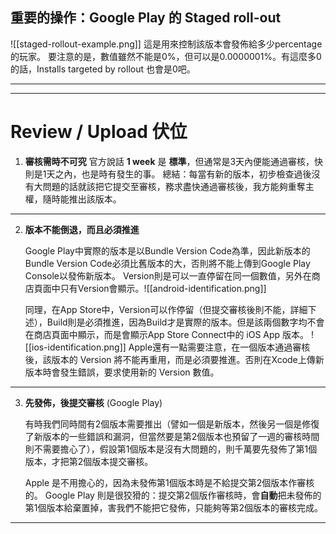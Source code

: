 ## 重要的操作：Google Play 的 Staged roll-out
![[staged-rollout-example.png]]
這是用來控制該版本會發佈給多少percentage的玩家。
要注意的是，數值雖然不能是0%，但可以是0.0000001%。有這麼多0的話，Installs targeted by rollout 也會是0吧。

___
---
# Review / Upload 伏位
1. **審核需時不可究**
   官方說話 **1 week** 是 **標準**，但通常是3天內便能通過審核，快則是1天之內，也是時有發生的事。
   總結：每當有新的版本，初步檢查過後沒有大問題的話就該把它提交至審核，務求盡快通過審核後，我方能夠重奪主權，隨時能推出該版本。
___
2. **版本不能倒退，而且必須推進**

   Google Play中實際的版本是以Bundle Version Code為準，因此新版本的Bundle Version Code必須比舊版本的大，否則將不能上傳到Google Play Console以發佈新版本。
   Version則是可以一直停留在同一個數值，另外在商店頁面中只有Version會顯示。![[android-identification.png]]
   
   同理，在App Store中，Version可以作停留（但提交審核後則不能，詳細下述），Build則是必須推進，因為Build才是實際的版本。但是該兩個數字均不會在商店頁面中顯示，而是會顯示App Store Connect中的 iOS App 版本。 ![[ios-identification.png]]
   Apple還有一點需要注意，在一個版本通過審核後，該版本的 Version 將不能再重用，而是必須要推進。否則在Xcode上傳新版本時會發生錯誤，要求使用新的 Version 數值。
___
3. **先發佈，後提交審核** (Google Play)

   有時我們同時間有2個版本需要推出（譬如一個是新版本，然後另一個是修復了新版本的一些錯誤和漏洞，但當然要是第2個版本也預留了一週的審核時間則不需要擔心了），假設第1個版本是沒有大問題的，則千萬要先發佈了第1個版本，才把第2個版本提交審核。
   
   Apple 是不用擔心的，因為未發佈第1個版本時是不給提交第2個版本作審核的。
   Google Play 則是很狡猾的：提交第2個版作審核時，會**自動**把未發佈的第1個版本給棄置掉，害我們不能把它發佈，只能夠等第2個版本的審核完成。
___
